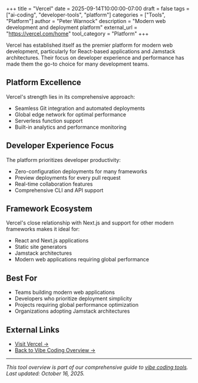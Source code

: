 +++
title = "Vercel"
date = 2025-09-14T10:00:00-07:00
draft = false
tags = ["ai-coding", "developer-tools", "platform"]
categories = ["Tools", "Platform"]
author = "Peter Warnock"
description = "Modern web development and deployment platform"
external_url = "https://vercel.com/home"
tool_category = "Platform"
+++

Vercel has established itself as the premier platform for modern web development, particularly for React-based applications and Jamstack architectures. Their focus on developer experience and performance has made them the go-to choice for many development teams.

## Platform Excellence

Vercel's strength lies in its comprehensive approach:
- Seamless Git integration and automated deployments
- Global edge network for optimal performance
- Serverless function support
- Built-in analytics and performance monitoring

## Developer Experience Focus

The platform prioritizes developer productivity:
- Zero-configuration deployments for many frameworks
- Preview deployments for every pull request
- Real-time collaboration features
- Comprehensive CLI and API support

## Framework Ecosystem

Vercel's close relationship with Next.js and support for other modern frameworks makes it ideal for:
- React and Next.js applications
- Static site generators
- Jamstack architectures
- Modern web applications requiring global performance

## Best For

- Teams building modern web applications
- Developers who prioritize deployment simplicity
- Projects requiring global performance optimization
- Organizations adopting Jamstack architectures

## External Links

- [Visit Vercel →](https://vercel.com/home)
- [Back to Vibe Coding Overview →](/posts/vibe-coding-revolution/)

---

*This tool overview is part of our comprehensive guide to [vibe coding tools](/posts/vibe-coding-revolution/). Last updated: October 16, 2025.*

